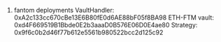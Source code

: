 1. fantom deployments
  VaultHandler: 0xA2c133cc670cBe13E6B80fE0d6AE88bF05f8BA98
  ETH-FTM vault: 0xd4F669519B1Bbde0E2b3aaaD0B576E06D0E4ae80
  Strategy: 0x9f6c0b2d46f77b612e5561b980522bcc2d125c92